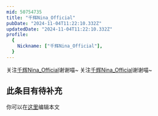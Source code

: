```yaml
---
mid: 50754735
title: "千辉Nina_Official"
pubDate: "2024-11-04T11:22:10.332Z"
updatedDate: "2024-11-04T11:22:10.332Z"
profile:
  {
    Nickname: ["千辉Nina_Official"],
  }
---
```


关注[千辉Nina_Official](https://space.bilibili.com/50754735)谢谢喵~ 关注[千辉Nina_Official](https://space.bilibili.com/50754735)谢谢喵~

## 此条目有待补充
你可以在[这里](https://github.com/Yuhanawa/VTuber.ICU-Content/edit/master/v/千辉Nina_Official/index.md)编辑本文

